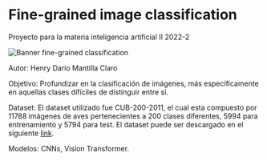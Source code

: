 # Fine-grained image classification

Proyecto para la materia inteligencia artificial II 2022-2

![Banner fine-grained classification](/assets/img/MarineGEO_logo.png "Fine-grained Classification")

Autor: Henry Dario Mantilla Claro

Objetivo: Profundizar en la clasificación de imágenes, más específicamente en aquellas clases difíciles de distinguir entre sí.

Dataset: El dataset utilizado fue CUB-200-2011, el cual esta compuesto por 11788 imágenes de aves pertenecientes a 200 clases diferentes, 5994 para entrenamiento y 5794 para test. El dataset puede ser descargado en el siguiente [link](https://www.vision.caltech.edu/datasets/cub_200_2011/ "Title").

Modelos: CNNs, Vision Transformer.
